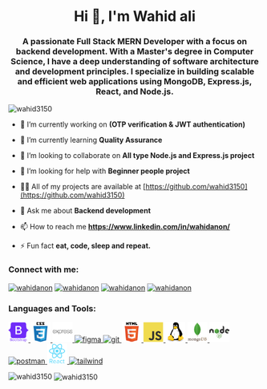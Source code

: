 <h1 align="center">Hi 👋, I'm Wahid ali</h1>
<h3 align="center">A passionate Full Stack MERN Developer with a focus on backend development. With a Master's degree in Computer Science, I have a deep understanding of software architecture and development principles. I specialize in building scalable and efficient web applications using MongoDB, Express.js, React, and Node.js.</h3>

<p align="left"> <img src="https://komarev.com/ghpvc/?username=wahid3150&label=Profile%20views&color=0e75b6&style=flat" alt="wahid3150" /> </p>

- 🔭 I’m currently working on **(OTP verification & JWT authentication)**

- 🌱 I’m currently learning **Quality Assurance**

- 👯 I’m looking to collaborate on **All type Node.js and Express.js project**

- 🤝 I’m looking for help with **Beginner people project**

- 👨‍💻 All of my projects are available at [https://github.com/wahid3150](https://github.com/wahid3150)

- 💬 Ask me about **Backend development**

- 📫 How to reach me **https://www.linkedin.com/in/wahidanon/**

- ⚡ Fun fact **eat, code, sleep and repeat.**

<h3 align="left">Connect with me:</h3>
<p align="left">
<a href="https://dev.to/wahidanon" target="blank"><img align="center" src="https://raw.githubusercontent.com/rahuldkjain/github-profile-readme-generator/master/src/images/icons/Social/devto.svg" alt="wahidanon" height="30" width="40" /></a>
<a href="https://linkedin.com/in/wahidanon" target="blank"><img align="center" src="https://raw.githubusercontent.com/rahuldkjain/github-profile-readme-generator/master/src/images/icons/Social/linked-in-alt.svg" alt="wahidanon" height="30" width="40" /></a>
<a href="https://fb.com/wahidanon" target="blank"><img align="center" src="https://raw.githubusercontent.com/rahuldkjain/github-profile-readme-generator/master/src/images/icons/Social/facebook.svg" alt="wahidanon" height="30" width="40" /></a>
<a href="https://instagram.com/wahidanon" target="blank"><img align="center" src="https://raw.githubusercontent.com/rahuldkjain/github-profile-readme-generator/master/src/images/icons/Social/instagram.svg" alt="wahidanon" height="30" width="40" /></a>
</p>

<h3 align="left">Languages and Tools:</h3>
<p align="left"> <a href="https://getbootstrap.com" target="_blank" rel="noreferrer"> <img src="https://raw.githubusercontent.com/devicons/devicon/master/icons/bootstrap/bootstrap-plain-wordmark.svg" alt="bootstrap" width="40" height="40"/> </a> <a href="https://www.w3schools.com/css/" target="_blank" rel="noreferrer"> <img src="https://raw.githubusercontent.com/devicons/devicon/master/icons/css3/css3-original-wordmark.svg" alt="css3" width="40" height="40"/> </a> <a href="https://expressjs.com" target="_blank" rel="noreferrer"> <img src="https://raw.githubusercontent.com/devicons/devicon/master/icons/express/express-original-wordmark.svg" alt="express" width="40" height="40"/> </a> <a href="https://www.figma.com/" target="_blank" rel="noreferrer"> <img src="https://www.vectorlogo.zone/logos/figma/figma-icon.svg" alt="figma" width="40" height="40"/> </a> <a href="https://git-scm.com/" target="_blank" rel="noreferrer"> <img src="https://www.vectorlogo.zone/logos/git-scm/git-scm-icon.svg" alt="git" width="40" height="40"/> </a> <a href="https://www.w3.org/html/" target="_blank" rel="noreferrer"> <img src="https://raw.githubusercontent.com/devicons/devicon/master/icons/html5/html5-original-wordmark.svg" alt="html5" width="40" height="40"/> </a> <a href="https://developer.mozilla.org/en-US/docs/Web/JavaScript" target="_blank" rel="noreferrer"> <img src="https://raw.githubusercontent.com/devicons/devicon/master/icons/javascript/javascript-original.svg" alt="javascript" width="40" height="40"/> </a> <a href="https://www.linux.org/" target="_blank" rel="noreferrer"> <img src="https://raw.githubusercontent.com/devicons/devicon/master/icons/linux/linux-original.svg" alt="linux" width="40" height="40"/> </a> <a href="https://www.mongodb.com/" target="_blank" rel="noreferrer"> <img src="https://raw.githubusercontent.com/devicons/devicon/master/icons/mongodb/mongodb-original-wordmark.svg" alt="mongodb" width="40" height="40"/> </a> <a href="https://nodejs.org" target="_blank" rel="noreferrer"> <img src="https://raw.githubusercontent.com/devicons/devicon/master/icons/nodejs/nodejs-original-wordmark.svg" alt="nodejs" width="40" height="40"/> </a> <a href="https://postman.com" target="_blank" rel="noreferrer"> <img src="https://www.vectorlogo.zone/logos/getpostman/getpostman-icon.svg" alt="postman" width="40" height="40"/> </a> <a href="https://reactjs.org/" target="_blank" rel="noreferrer"> <img src="https://raw.githubusercontent.com/devicons/devicon/master/icons/react/react-original-wordmark.svg" alt="react" width="40" height="40"/> </a> <a href="https://tailwindcss.com/" target="_blank" rel="noreferrer"> <img src="https://www.vectorlogo.zone/logos/tailwindcss/tailwindcss-icon.svg" alt="tailwind" width="40" height="40"/> </a> </p>

<p><img align="left" src="https://github-readme-stats.vercel.app/api/top-langs?username=wahid3150&show_icons=true&locale=en&layout=compact" alt="wahid3150" /></p>

<p>&nbsp;<img align="center" src="https://github-readme-stats.vercel.app/api?username=wahid3150&show_icons=true&locale=en" alt="wahid3150" /></p>
